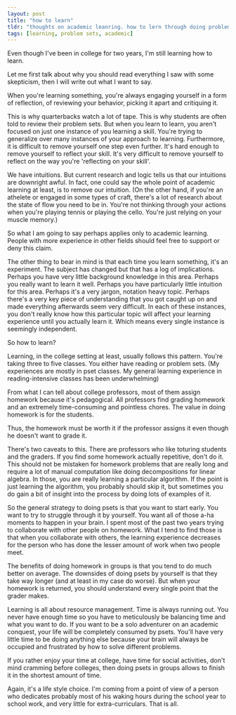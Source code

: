 ```yaml
---
layout: post
title: "how to learn"
tldr: "thoughts on academic leanring. how to lern through doing problem sets. balancing your desire to learn the material and your desire t spend that time elsewhere"
tags: [learning, problem sets, academic]
---
```


Even though I've been in college for two years, I'm still learning how to learn.

Let me first talk about why you should read everything I saw with some skepticism, then I will write out what I want to say.

When you're learning something, you're always engaging yourself in a form of reflection, of reviewing your
behavior, picking it apart and critiquing it.

This is why quarterbacks watch a lot of tape. This is why students are often told to review their problem sets. But when you learn to learn, you aren't focused on just one instance of you learning a skill. You're trying to generalize over many instances of your approach to learning. Furthermore, it is difficult to remove yourself one step even further. It's hard enough to remove yourself to reflect your skill. It's very difficult to remove yourself to reflect on the way you're 'reflecting on your skill'.

We have intuitions. But current research and logic tells us that our intuitions are downright awful. In fact, one could say the whole point of academic learning at least, is to remove our intuition. (On the other hand, if you're an athelete or engaged in some types of craft, there's a lot of research about the state of flow you need to be in. You're not thinking through your actions when you're playing tennis or playing the cello. You're just relying on your muscle memory.)

So what I am going to say perhaps applies only to academic learning. People with more experience in other fields should feel free to support or deny this claim. 

The other thing to bear in mind is that each time you learn something, it's an experiment. The subject has changed but that has a log of implications. Perhaps you have very little background knowledge in this area. Perhaps you really want to learn it well. Perhaps you have particularly little intuition for this area. Perhaps it's a very jargon, notation heavy topic. Perhaps there's a very key piece of understanding that you got caught up on and made everything afterwards seem very difficult. In each of these instances, you don't really know how this particular topic will affect your learning experience until you actually learn it. Which means every single instance is seemingly independent.

So how to learn?

Learning, in the college setting at least, usually follows this pattern. You're taking three to five classes. You either have reading or problem sets. (My experiences are mostly in pset classes. My general learning experience in reading-intensive classes has been underwhelming)

From what I can tell about college professors, most of them assign homework because it's pedagogical. 
All professors find grading homework and an extremely time-consuming and pointless chores. The value in doing homework is for the students. 

Thus, the homework must be worth it if the professor assigns it even though he doesn't want to grade it.

There's two caveats to this. There are professors who like toturing students and the graders. If you find some homework actually repetitive, don't do it. This should not be mistaken for homework problems that are really long and require a lot of manual computation like doing decompositions for linear algebra. In those, you are really learning a particular algorithm. If the point is just learning the algorithm, you probably should skip it, but sometimes you do gain a bit of insight into the process by doing lots of examples of it.

So the general strategy to doing psets is that you want to start early. 
You want to try to struggle through it by yourself. You want all of those a-ha moments to happen in your brain. I spent most of the past two years trying to collaborate with other people on homework. What I tend to find those is that when you collaborate with others, the learning experience decreases for the person who has done the lesser amount of work when two people meet.

The benefits of doing homework in groups is that you tend to do much better on average. The downsides of doing psets by yourself is that they take way longer (and at least in my case do worse). But when your homework is returned, you should understand every single point that the grader makes.

Learning is all about resource management. Time is always running out. You never have enough time so you have to meticulously be balancing time and what you want to do.
If you want to be a solo adventurer on an academic conquest, your life will be completely consumed by psets.
You'll have very little time to be doing anything else because your brain will always be occupied and frustrated by how to solve different problems.

If you rather enjoy your time at college, have time for social activities, don't mind cramming before colleges, then doing psets in groups allows to finish it in the shortest amount of time.

Again, it's a life style choice. I'm coming from a point of view of a person who dedicates probably most of his waking hours during the school year to school work, and very little for extra-curriculars. That is all.


